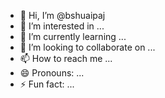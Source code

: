 - 👋 Hi, I’m @bshuaipaj
- 👀 I’m interested in ...
- 🌱 I’m currently learning ...
- 💞️ I’m looking to collaborate on ...
- 📫 How to reach me ...
- 😄 Pronouns: ...
- ⚡ Fun fact: ...

<!---
bshuaipaj/bshuaipaj is a ✨ special ✨ repository because its `README.md` (this file) appears on your GitHub profile.
You can click the Preview link to take a look at your changes.
--->

